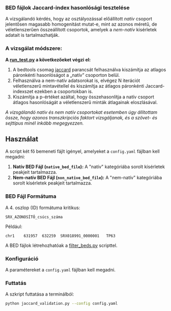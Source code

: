 ### BED fájlok Jaccard-index hasonlósági tesztelése

A vizsgálandó kérdés, hogy az osztályozással előállított *natív* csoport jelentősen magasabb homogenitást mutat-e, mint az azonos méretű, de véletlenszerűen összeállított csoportok, amelyek a *nem-natív* kisérletek adatait is tartalmazhatják.

### A vizsgálat módszere:
**A [run_test.py](https://github.com/kadan02/NativeTissueChIP/blob/master/results/validation_test/run_test.py) a következőeket végzi el:**
1. A bedtools csomag [jaccard](https://bedtools.readthedocs.io/en/latest/content/tools/jaccard.html) parancsát felhasználva kiszámítja az atlagos páronkénti hasonlóságot a „natív” csoporton belül.
2. Felhasználva a nem-natív adatsorokat is, elvégez N iterációt véletlenszerű mintavétellel és kiszámítja az átlagos páronkénti Jaccard-indexszet ezekben a csoportokban is.
3. Kiszámítja a p-értéket azáltal, hogy összehasonlítja a natív csoport átlagos hasonlóságát a véletlenszerű minták átlagainak eloszlásával.

*A vizsgálandó natív és nem natív csoportokat esetemben úgy állítottam össze, hogy azonos transzkripciós faktort vizsgáljanak, és a szövet- és sejttípus minél inkább megegyezzen.*

## Használat
A script két fő bemeneti fájlt igényel, amelyeket a `config.yaml` fájlban kell megadni:

1.  **Natív BED Fájl (`native_bed_file`):** A "natív" kategóriába sorolt kísérletek peakjeit tartalmazza.
2.  **Nem-natív BED Fájl (`non_native_bed_file`):** A "nem-natív" kategóriába sorolt kísérletek peakjeit tartalmazza.

### BED Fájl Formátuma
A 4. oszlop (ID) formátuma kritikus:

`SRX_AZONOSÍTÓ_csúcs_száma`

Például:
```
chr1	631957	632259	SRX018991_0000001	TP63
```

A BED fájlok létrehozhatóak a [filter_beds.py](https://github.com/kadan02/NativeTissueChIP/blob/master/scripts/filter_beds.py) scripttel.

### Konfiguráció

A paramétereket a `config.yaml` fájlban kell megadni.

### Futtatás

A szkript futtatása a terminálból:

```bash
python jaccard_validation.py --config config.yaml
```
